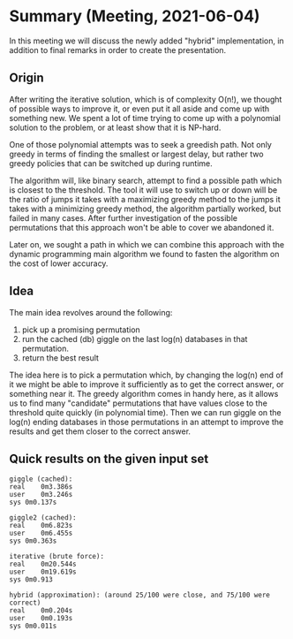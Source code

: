 # Summary (Meeting, 2021-06-04)

In this meeting we will discuss the newly added "hybrid" implementation, in
addition to final remarks in order to create the presentation.

## Origin

After writing the iterative solution, which is of complexity O(n!), we
thought of possible ways to improve it, or even put it all aside and come
up with something new. We spent a lot of time trying to come up with a
polynomial solution to the problem, or at least show that it is NP-hard.

One of those polynomial attempts was to seek a greedish path. Not only
greedy in terms of finding the smallest or largest delay, but rather two
greedy policies that can be switched up during runtime.

The algorithm will, like binary search, attempt to find a possible path
which is closest to the threshold. The tool it will use to switch up or
down will be the ratio of jumps it takes with a maximizing greedy method to
the jumps it takes with a minimizing greedy method, the algorithm partially
worked, but failed in many cases. After further investigation of the
possible permutations that this approach won't be able to cover we
abandoned it.

Later on, we sought a path in which we can combine this approach with the
dynamic programming main algorithm we found to fasten the algorithm on the
cost of lower accuracy.

## Idea

The main idea revolves around the following:

1. pick up a promising permutation
2. run the cached (db) giggle on the last log(n) databases in that permutation.
3. return the best result

The idea here is to pick a permutation which, by changing the log(n) end of
it we might be able to improve it sufficiently as to get the correct
answer, or something near it. The greedy algorithm comes in handy here, as
it allows us to find many "candidate" permutations that have values close
to the threshold quite quickly (in polynomial time). Then we can run giggle
on the log(n) ending databases in those permutations in an attempt to
improve the results and get them closer to the correct answer.

## Quick results on the given input set

```
giggle (cached):
real    0m3.386s
user    0m3.246s
sys 0m0.137s

giggle2 (cached):
real    0m6.823s
user    0m6.455s
sys 0m0.363s

iterative (brute force):
real    0m20.544s
user    0m19.619s
sys 0m0.913

hybrid (approximation): (around 25/100 were close, and 75/100 were correct)
real    0m0.204s
user    0m0.193s
sys 0m0.011s
```
